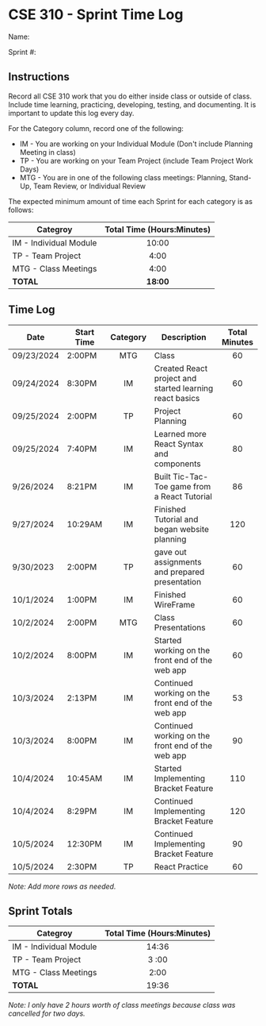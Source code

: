 # CSE 310 - Sprint Time Log

Name:

Sprint #:

## Instructions

Record all CSE 310 work that you do either inside class or outside of class.  Include time learning, practicing, developing, testing, and documenting.  It is important to update this log every day.

For the Category column, record one of the following:
* IM - You are working on your Individual Module (Don't include Planning Meeting in class)
* TP - You are working on your Team Project (include Team Project Work Days)
* MTG - You are in one of the following class meetings: Planning, Stand-Up, Team Review, or Individual Review

The expected minimum amount of time each Sprint for each category is as follows:

|Categroy                       |Total Time (Hours:Minutes)|
|-------------------------------|:------------------------:|
|IM - Individual Module         |          10:00           |
|TP - Team Project              |           4:00           |
|MTG - Class Meetings           |           4:00           |
|**TOTAL**                      |        **18:00**         |

## Time Log

|Date      |Start Time|Category|Description                                 |Total Minutes|
|----------|----------|:------:|--------------------------------------------|:-----------:|
|09/23/2024          |  2:00PM        |    MTG   |  Class                                                       |    60      |
|09/24/2024          |  8:30PM        |    IM    |  Created React project and started learning react basics     |    60      |
|09/25/2024          |  2:00PM        |    TP    |  Project Planning                                            |    60      |
|09/25/2024          |  7:40PM        |    IM    |  Learned more React Syntax and components                    |    80      |
|9/26/2024           |  8:21PM        |    IM    |  Built Tic-Tac-Toe game from a React Tutorial                |    86      |
|9/27/2024           |  10:29AM       |    IM    |  Finished Tutorial and began website planning                |    120     |
|9/30/2023           |  2:00PM        |    TP    |  gave out assignments and prepared presentation              |    60      |
|10/1/2024           |  1:00PM        |    IM    |  Finished WireFrame                                          |    60      |
|10/2/2024           |  2:00PM        |    MTG   |  Class Presentations                                         |    60      |
|10/2/2024           |  8:00PM        |    IM    |  Started working on the front end of the web app             |    60      |
|10/3/2024           |  2:13PM        |    IM    |  Continued working on the front end of the web app           |    53      |
|10/3/2024           |  8:00PM        |    IM    |  Continued working on the front end of the web app           |    90      |
|10/4/2024           |  10:45AM       |    IM    |  Started Implementing Bracket Feature                        |    110     |
|10/4/2024           |  8:29PM        |    IM    |  Continued Implementing Bracket Feature                      |    120     |
|10/5/2024           |  12:30PM       |    IM    |  Continued Implementing Bracket Feature                      |    90      |
|10/5/2024           |  2:30PM        |    TP    |  React Practice                                              |    60      |

_Note: Add more rows as needed._

## Sprint Totals

|Categroy                       |Total Time (Hours:Minutes)|
|-------------------------------|:------------------------:|
|IM - Individual Module         |         14:36            |
|TP - Team Project              |         3 :00            |
|MTG - Class Meetings           |         2:00             |
|**TOTAL**                      |         19:36            |


_Note: I only have 2 hours worth of class meetings because class was cancelled  for two days._